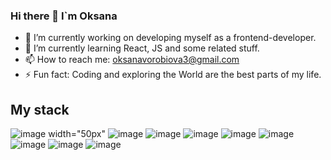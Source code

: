 ### Hi there 👋 I`m Oksana

- 🔭 I’m currently working on developing myself as a frontend-developer.
- 🌱 I’m currently learning React, JS and some related stuff.
- 📫 How to reach me: <a mailto="oksanavorobiova3@gmail.com">oksanavorobiova3@gmail.com</a>
- ⚡ Fun fact: Coding and exploring the World are the best parts of my life.

## My stack
![image width="50px" ](https://user-images.githubusercontent.com/110984407/225449507-c22ce691-a436-468d-a8a2-eae071b088b1.png)
![image](https://user-images.githubusercontent.com/110984407/225449533-22f885ab-aefa-4ca8-9cd8-8953728aa128.png)
![image](https://user-images.githubusercontent.com/110984407/225449350-aef543f7-313c-437f-98af-f83108a8e7e8.png)
![image](https://user-images.githubusercontent.com/110984407/225449403-0c9fcf11-e6c5-4a22-8b4d-2fb10440ac4f.png)
![image](https://user-images.githubusercontent.com/110984407/225449567-df46bacf-e7bd-4ce1-8778-74dea653a9d9.png)
![image](https://user-images.githubusercontent.com/110984407/225449592-3e7b3570-9656-428e-9f82-1f3dbfeca4e7.png)
![image](https://user-images.githubusercontent.com/110984407/225449629-f4189c05-90b2-4b74-a23f-dfcf72c394d9.png)
![image](https://user-images.githubusercontent.com/110984407/225449648-6ac5f4e7-33cf-4244-9744-bdeecdff2ca6.png)
![image](https://user-images.githubusercontent.com/110984407/225449667-f10f524e-3092-4912-8fb6-aba6eed4c02f.png)

